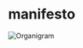 # manifesto

![Organigram](https://www.plantuml.com/plantuml/proxy?src=https://goldencomrades.github.io/manifesto/orgranigram.puml)

